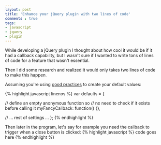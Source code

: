 ```yaml
---
layout: post
title: 'Enhance your jQuery plugin with two lines of code'
comments : true
tags:
- javascript
- jquery
- plugin
---
```


While developing a jQuery plugin I thought about how cool it would be if it had a callback capability, but I wasn't sure if I wanted to write tons of lines of code for a feature that wasn't essential.

Then I did some research and realized it would only takes two lines of code to make this happen.

Assuming you're using [good practices](http://www.codereadability.com/what-are-javascript-options-objects/#settingdefaultvalues) to create your default values:

{% highlight javascript linenos %}
var defaults = {

  // define an empty anonymous function so
  // no need to check if it exists before calling it
  myFancyCallback: function() {},

  // ... rest of settings ...
};
{% endhighlight %}

Then later in the program, let's say for example you need the callback to trigger when a close button is clicked:
{% highlight javascript %}
code goes here
{% endhighlight %}
